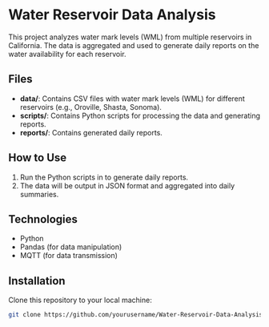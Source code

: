 # Water Reservoir Data Analysis

This project analyzes water mark levels (WML) from multiple reservoirs in California. The data is aggregated and used to generate daily reports on the water availability for each reservoir.

## Files

- **data/**: Contains CSV files with water mark levels (WML) for different reservoirs (e.g., Oroville, Shasta, Sonoma).
- **scripts/**: Contains Python scripts for processing the data and generating reports.
- **reports/**: Contains generated daily reports.

## How to Use

1. Run the Python scripts in to generate daily reports.
2. The data will be output in JSON format and aggregated into daily summaries.

## Technologies

- Python
- Pandas (for data manipulation)
- MQTT (for data transmission)

## Installation

Clone this repository to your local machine:
```bash
git clone https://github.com/yourusername/Water-Reservoir-Data-Analysis.git
```

